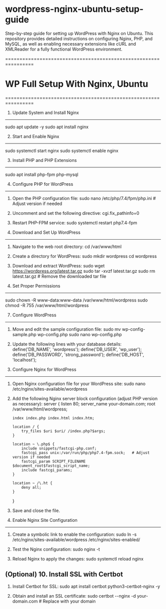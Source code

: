 # wordpress-nginx-ubuntu-setup-guide
Step-by-step guide for setting up WordPress with Nginx on Ubuntu. This repository provides detailed instructions on configuring Nginx, PHP, and MySQL, as well as enabling necessary extensions like cURL and XMLReader for a fully functional WordPress environment.


================================================================
# WP Full Setup With Nginx, Ubuntu
================================================================

1. Update System and Install Nginx
------------------------------------
sudo apt update -y
sudo apt install nginx

2. Start and Enable Nginx
---------------------------
sudo systemctl start nginx
sudo systemctl enable nginx

3. Install PHP and PHP Extensions
------------------------------------
sudo apt install php-fpm php-mysql

4. Configure PHP for WordPress
-------------------------------
1. Open the PHP configuration file:
   sudo nano /etc/php/7.4/fpm/php.ini       # Adjust version if needed

2. Uncomment and set the following directive:
   cgi.fix_pathinfo=0

3. Restart PHP-FPM service:
   sudo systemctl restart php7.4-fpm

5. Download and Set Up WordPress
------------------------------------
1. Navigate to the web root directory:
   cd /var/www/html

2. Create a directory for WordPress:
   sudo mkdir wordpress
   cd wordpress

3. Download and extract WordPress:
   sudo wget https://wordpress.org/latest.tar.gz
   sudo tar -xvzf latest.tar.gz
   sudo rm latest.tar.gz                    # Remove the downloaded tar file

6. Set Proper Permissions
---------------------------
sudo chown -R www-data:www-data /var/www/html/wordpress
sudo chmod -R 755 /var/www/html/wordpress

7. Configure WordPress
------------------------
1. Move and edit the sample configuration file:
   sudo mv wp-config-sample.php wp-config.php
   sudo nano wp-config.php

2. Update the following lines with your database details:
   define('DB_NAME', 'wordpress');
   define('DB_USER', 'wp_user');
   define('DB_PASSWORD', 'strong_password');
   define('DB_HOST', 'localhost');

8. Configure Nginx for WordPress
-----------------------------------
1. Open Nginx configuration file for your WordPress site:
   sudo nano /etc/nginx/sites-available/wordpress

2. Add the following Nginx server block configuration (adjust PHP version as necessary):
   server {
       listen 80;
       server_name your-domain.com;
       root /var/www/html/wordpress;

       index index.php index.html index.htm;

       location / {
           try_files $uri $uri/ /index.php?$args;
       }

       location ~ \.php$ {
           include snippets/fastcgi-php.conf;
           fastcgi_pass unix:/var/run/php/php7.4-fpm.sock;   # Adjust version if needed
           fastcgi_param SCRIPT_FILENAME $document_root$fastcgi_script_name;
           include fastcgi_params;
       }

       location ~ /\.ht {
           deny all;
       }
   }

3. Save and close the file.

9. Enable Nginx Site Configuration
------------------------------------
1. Create a symbolic link to enable the configuration:
   sudo ln -s /etc/nginx/sites-available/wordpress /etc/nginx/sites-enabled/

2. Test the Nginx configuration:
   sudo nginx -t

3. Reload Nginx to apply the changes:
   sudo systemctl reload nginx

(Optional) 10. Install SSL with Certbot
-----------------------------------------
1. Install Certbot for SSL:
   sudo apt install certbot python3-certbot-nginx -y

2. Obtain and install an SSL certificate:
   sudo certbot --nginx -d your-domain.com   # Replace with your domain

